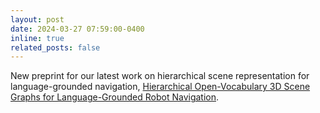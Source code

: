 ```yaml
---
layout: post
date: 2024-03-27 07:59:00-0400
inline: true
related_posts: false
---
```


New preprint for our latest work on hierarchical scene representation for language-grounded navigation, [Hierarchical Open-Vocabulary 3D Scene Graphs for Language-Grounded Robot Navigation](https://arxiv.org/abs/YOUR_PAPER_ID). 